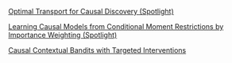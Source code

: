 [Optimal Transport for Causal Discovery (Spotlight)](https://openreview.net/pdf?id=qwBK94cP1y)

[Learning Causal Models from Conditional Moment Restrictions by Importance Weighting (Spotlight)](https://openreview.net/pdf?id=7twQI5VnC8)

[Causal Contextual Bandits with Targeted Interventions](https://openreview.net/pdf?id=F5Em8ASCosV)

